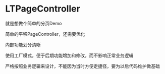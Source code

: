 # LTPageController

就是想做个简单的分页Demo

简单的平移PageController，还需要优化

内部功能划分清晰

使用工厂模式，便于后期功能增加和修改，而不影响正常业务逻辑

严格按照业务逻辑来设计，不能因为当时方便走捷径，要为以后代码维护做基础



